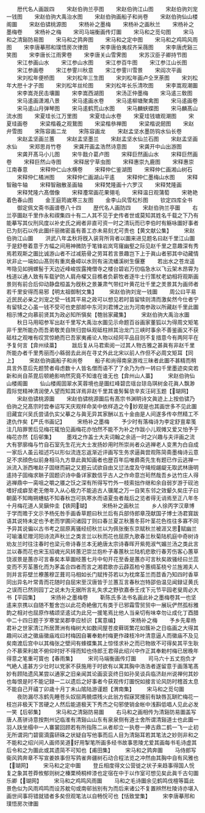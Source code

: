 <!-- { "loadSidebar": true } -->
　　厯代名人画跋四
　　宋赵伯驹兰亭图
　　宋赵伯驹江山图
　　宋赵伯驹刘宠一钱图
　　宋赵伯驹大禹治水图
　　宋赵伯驹画船子和尚卷
　　宋赵伯驹仙山楼阁圗
　　宋赵伯骕桃源图
　　宋杨补之墨梅
　　宋杨补之画秋兰
　　宋杨补之墨梅卷
　　宋杨补之梅
　　宋司马端衡画传灯圗
　　宋马和之觅句图
　　宋马和之清谿防易图
　　宋马和之鹑奔图
　　宋马和之定中图
　　宋马和之鸡鸣风雨图
　　宋李唐摹邢和璞悟房次律图
　　宋李唐伯夷叔齐采薇图
　　宋李唐虎谿三笑图
　　宋李唐长江雨霁卷
　　宋李唐关山雪霁图
　　宋苏汉臣子卿持节图
　　宋江参画山水
　　宋江参山水图
　　宋江参百牛图
　　宋江参江山长图
　　宋江参画卷
　　宋江参霅川秋意
　　宋江参霅川雪景
　　宋阎次平画
　　宋刘松年便桥图
　　宋刘松年三生图
　　宋刘松年画卢仝烹荼图
　　宋刘松年大厯十才子图
　　宋刘松年丝纶图
　　宋刘松年长乐清吹图
　　宋李嵩观潮圗
　　宋李嵩尧民击壤圗
　　宋李嵩西湖图
　　宋汤正仲墨梅
　　宋马逺三敎图
　　宋马逺画潇湘八景
　　宋马逺画水卷
　　宋马逺柳塘聚禽图
　　宋马逺画卷
　　宋马逺山月弹琴图
　　宋马逺鹤荒山水图
　　宋马麟蛱蝶图
　　宋马麟髙山流水图
　　宋夏珪长江万里图
　　宋夏珪山水卷
　　宋夏珪钱塘观潮图
　　宋夏珪画卷
　　宋梁楷羲之观鵞图
　　宋梁楷叅禅图
　　宋梁楷说劒图
　　宋赵弁雪图
　　宋陈容画二龙
　　宋陈容画龙
　　宋赵孟坚水墨防钩水仙长卷
　　宋赵孟坚画兰蕙
　　宋赵孟坚墨兰
　　宋赵孟坚水仙兰石图
　　宋赵孟坚画水仙
　　宋郑思肖竹卷
　　宋龚开画孟浩然诗意图
　　宋龚开中山出游图
　　宋龚开髙马小儿图
　　宋牛戬介葛卢图
　　宋释巨然画山水
　　宋释巨然画卷
　　宋释巨然山寺图
　　宋释居宁草虫图
　　宋释惠崇九鹿图
　　宋释惠崇江南春意
　　宋释仲仁山水横卷
　　宋释仲仁鉴湖图
　　宋释仲仁画湘山树石
　　宋释仲仁橘洲图
　　宋释仲仁画湖山平逺
　　宋释仲仁墨梅山水图
　　宋释智融牛轴
　　宋释智融散圣画轴
　　宋释梵隆画十六罗汉
　　宋释梵隆画
　　宋释梵隆六髙僧像
　　宋释灋常画花果翎毛
　　宋释温日观蒲萄
　　宋艳艳着色春山图
　　金王庭筠嵗寒三友图
　　金李山风雪松杉图
　　钦定四库全书
　　御定佩文斋书画谱卷八十四
　　歴代名人画防四
　　宋赵伯驹兰亭圗
　　右兰亭圗赵千里作永和禊集四十有二人其不见于史传者世或莫知其姓名千载之下乃有能摹写其仪刑风度以补史氏之阙者非直可资一时之清玩而已李伯时有觞咏圗好事者已为刻石以传此圗纤丽微密虽有善工亦未易刻尤可贵也【黄文献公集】
　　宋赵伯驹江山圗
　　洪武八年孟秋将旣入装背所背者以圗来进见题名曰赵千里江山圗于是舒卷着意于方幅之间用神微防于笔锋岩岚穹窿幽壑之际见赵千里之意趣深有秀焉若观斯之圗比诚游山者不过减筋骨之劳耳若言景趣岂下上于眞山者邪其中动藏情状非止一端如山髙则有重岚叠嶂以水则有湍流蟠溪树生偃蹇
　　若出水之苍龙遥岑隐见如拥螺髻于天边近峰峻拔露掩僧寺之楼台碧岩万仞临急水以飞云架木昂霄为栈道以通人致有车载驴防人肩舟櫂又目樵者负薪牧者逐牛士行策杖老幼相将观斯画景则有前合后仰动静盘桓盖为旣秋之景兼肃气带红叶黄花壮千里之羙景其为画师者若千里安得而易邪【明太祖御制文集】
　　宋赵伯驹刘宠一钱圗
　　周公曰平易近民民必亲之刘宠之受一钱其平易之政可以想见若时苗留犊则清而激矣然今仕者宁有留犊之心虽一钱不受可也吏部郎中东河刘君博之出为河南参政以所藏赵千里此圗相示博之向慕前贤其为政必知所愼矣【匏翁家藏集】
　　宋赵伯驹大禹治水圗
　　秋日马用昭参军出赵千里写大禹治水圗见示命题百谷画家董狐以为得周文矩笔非千里所能办而吾弟敬羙自陜归尝纵观砥柱辨其治龙门三峡时事余不善鉴画又不获砥柱之观唯有叹赏惊絶而已吾家夷甫论人物以经阿平品目则不复措意今有两阿平在予复何言【弇州续藁】
　　跋后复从马君索阅一过其人物古雅之甚眞有非赵千里所能办者千里秀丽而小緜弱去此尚在寻丈外此北宋以前人作但不必周文矩耳【同上】
　　宋赵伯驹画船子和尚卷
　　船子和尚得南泉游戏三昧者此圗不甚精而稍具言外意后先题赞者毋虑数十人皆名僧而语不了了余乃为作一转曰千里墨迹奕奕若新和尚自茶毘后顿絶影响然究竟不知谁在谁无也【弇州山人藁】
　　宋赵伯驹仙山楼阁圗
　　仙山楼阁固翠水芙蓉境也是圗红峰碧峦瑶台琼岛琪树金花眞人飘渺霞际觉精神清润使人望而知其详焉非赵千里其谁髣髴欤辛亥汪砢玉题【瑚网】
　　宋赵伯骕桃源圗
　　宋赵伯骕桃源圗后有髙宗书渊眀诗文眞迹上上按伯骕乃伯驹之兄髙宗时尝奉诏写天庆观样命吴中依样造之今妙观是也其画世多不见此圗旧藏宜兴吴氏尝请仇实父摹之与眞无异其家酬以五十金由是人间遂多传夲然精工不逮仇作矣【严氏书画记】
　　宋杨补之墨梅
　　予少时有落梅诗为李定舒亶辈笺注几陷罪罟后见梅花辄怕见画梅花亦怕然不能不为补之作跋小儿观傩又爱又怕予于梅花亦然【后邨集】
　　墨戏之作盖士大夫词翰之余适一时之兴趣与夫评画之流大有寥廓梅与竹自石室先生花光大士发扬妙用时所崇尚者众逃禅老人变黒为白自成一家后人虽云祖述巧以形似流连忘返渐近评画写生务求逼眞尝观陈简斋墨梅诗云意足不求顔色似前身相马九方臯此眞知画者也歴百年后唯彞斋先生有题已作云逃禅一派流入浙西唯赵子固继而嗣之又题云试欲自由又愆法度及守绳规龌龊无取武林唐明逺持子固梅求聮子固题识诗中备详家数信乎古人之作命意岂茍然哉吾乡达竹庄人得逃禅鼎中一脔咀之嚼之餍之饫之深有所得写竹外一枝索拙作继和余自弱岁游于砚池嗜好成癖至老无倦年入从心极力不能追古人骥尾之万一自笑东邻之效颦久矣庄子曰朝菌不知晦朔蟪蛄不知春秋岂可执寒氷而语夏虫者哉后之览者得无诮焉至正八年冬十月梅花道人吴鎭仲圭【铁网瑚】
　　宋杨补之画秋兰
　　乡人徐丙字汉章博于学而赡于文示予杨旡咎手画香草题曰秋兰后有兵部侍郎章茂献国子博士汤君寳跋语其说特未定也予老而学圃问诸园丁则曰春兰夏芷秋蕙冬荪叶茎花色徃往多寡不同予异其说徧以古书考之屈原离骚经纫秋兰以为佩张衡东京赋秋兰被涯又思赋幽兰可喻潘尼赠河阳诗流声秋兰之类言兰以秋而花也屈原九歌春兰秋菊陆机庭中奇树诗劝友兰时往注春时也梁元帝诗春兰本无絶唐太宗诗春晖开紫苑淑气媚兰汤之类此言兰以春而花也宋玉招魂光风转蕙汜崇兰抱朴子春蕙秋兰陆机悲歌行春芳伤客心蕙草饶淑景是蕙亦可言春矣本草圗经蕙七月中旬开花至香是蕙亦可言秋矣故骚经曰兰蕊变而不芳荃蕙化而为茅盖合四者而言之湘君歌亦云薜荔柏兮蕙绸荃桡兮兰旌湘夫人则并言荪壁兰橑蕙穆芷葺司马相如长门赋抟芬若以为枕席荃兰而茝香乃知四时香草同出异名叶常青而花随时自屈宋至汉唐皆于兰蕙互言春秋岂特邵伯温见闻録证黄氏之误而已然则园丁之说未为无据所言礼失求之野欤嘉泰壬戌下元节平园老叟周必大书【平园集】
　　宋扬补之墨梅卷
　　靳陈氏多法书名画此补之墨梅卷其一也坚逺来京携以自随不蹔舍岂以此花奇絶傲兀有类于已邪霜雪贸贸中一展玩俨然孤标雅韵之相对也屈原作橘颂坚逺试为此兄一援笔焉比他人当亲切有味幸勿让成化丁酉腊中二十四日题于岁寒堂吴郡李应桢识【寓意编】
　　宋杨补之梅
　　予乡先辈杨君补之世家清江所居萧洲有梅树大如数间屋苍皮藓斑繁花如簇补之日临画之大得其趣间以进之徽庙徽庙戏曰村梅因自署奉勅村梅更作疎枝冷叶清意逼人而徽庙不及见矣南渡后宫中以其梅张之壁间有蜂蝶集其上惊怪求补之而已物故不可得矣其平生耿介不慕荣利故不俯仰时好不得而知也侍郎王君得此绍兴中作正其奉勅村梅已居晚年得意之笔重可寳也【春雨集】
　　宋司马端衡画传灯圗
　　司马六十五丈抱负才气絶人逺甚方少壮时以党家不获施用于时欲有以寓其胸中浩浩者遂留意于画落笔髙妙有顾陆遗风某尝以通家之旧亲闻其论画衮衮终日如孙吴谈兵临济赵州说禅何其妙也每恨是时不能记録一二以遗后之好事者今获观传灯圗怳如接言论风防时稽首太息不能自己开禧丁卯歳十月丁未山隂陆游谨题【渭南集】
　　宋马和之觅句圗
　　夜防漏尽冻鹤先睡苍头奴屈两髐煨残火此翁方假寐冥捜前有缺唇瓦缾贮梅花一枝岂非极天下苦硬之人然后能道极天下秀杰之句邪使销金帐中浅斟低唱人见此必发一笑【后邨集】
　　宋马和之清谿防易圗
　　右马和之画相传为清谿防易圗盖写唐人髙骈诗意按荆州记临淮有清谿山山东有泉泉侧有道士舍所谓清谿道士也此圗一羽人趺坐榻中一人褰裳回顾若有所指陈二从者却立一执卷一捧古鼎二鹤一飞一止初无所谓洞门碧窗滴露研硃之状疑自写他事而后人目为清谿耳若其笔法之妙则非和之不能和之绍兴间人画师吴道好用掣笔所画多经书故事思陵尤爱其画每书毛诗虚其后令和之为圗此或其遗简不可知也【甫田集】
　　宋马和之鹑奔圗
　　马侍郎写衞风鹑奔章不写宣姜妷事但写鹑雀奔疆树石动合程法览之冲然由其胸中自有风雅也【瑚网】
　　宋马和之定中圗
　　登丘相度得文公营徙之状子来趋事得国人恱复之象其苍莽攸郁则树之榛栗椅桐梓漆也定宿在中于以作室可想见矣此眞千古句圗乐卿【瑚网】
　　宋马和之鸡鸣风雨圗
　　马和之毛诗圗余见鹤鸣伐檀等篇此景色似为风雨鸡鸣而设苏躭句或南邨翁别有为而后来诸公不复置辨然杜陵诗亦堪入画世间事将错就错者多矣但观笔法以自畅恱可也【恬致堂集】
　　宋李唐摹邢和璞悟房次律圗
